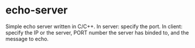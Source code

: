 # echo-server

Simple echo server written in C/C++.
In server: specify the port.
In client: specify the IP or the server, PORT number the server has binded to, and the message to echo.

